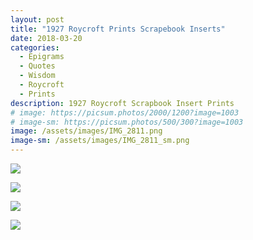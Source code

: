 ```yaml
---
layout: post
title: "1927 Roycroft Prints Scrapebook Inserts"
date: 2018-03-20
categories:
  - Epigrams
  - Quotes
  - Wisdom
  - Roycroft
  - Prints
description: 1927 Roycroft Scrapbook Insert Prints
# image: https://picsum.photos/2000/1200?image=1003
# image-sm: https://picsum.photos/500/300?image=1003
image: /assets/images/IMG_2811.png
image-sm: /assets/images/IMG_2811_sm.png
---
```


<image src="/assets/images/never-explain_optim.png" style="margin: 0px; padding: 0px; display: inline-block"></image>

<image src="/assets/images/greatest-mistake_optim.png" style="margin: 0px; padding: 0px; display: inline-block"></image>

<image src="/assets/images/folks_that_never_pay_optim.png" style="margin: 0px; padding: 0px; display: inline-block"></image>

<image src="/assets/images/do-unto-others_optim.png" style="margin: 0px; padding: 0px; display: inline-block"></image>
